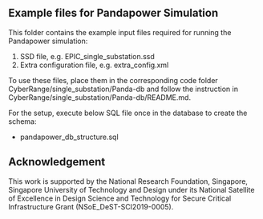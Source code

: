 ## Example files for Pandapower Simulation

This folder contains the example input files required for running the Pandapower simulation:
1) SSD file, e.g. EPIC_single_substation.ssd
2) Extra configuration file, e.g. extra_config.xml

To use these files, place them in the corresponding code folder CyberRange/single_substation/Panda-db and follow the instruction in CyberRange/single_substation/Panda-db/README.md.  

For the setup, execute below SQL file once in the database to create the schema:
- pandapower_db_structure.sql

## Acknowledgement

This work is supported by the National Research Foundation, Singapore, Singapore University of Technology and Design under its National Satellite of Excellence in Design Science and Technology for Secure Critical Infrastructure Grant (NSoE_DeST-SCI2019-0005).
